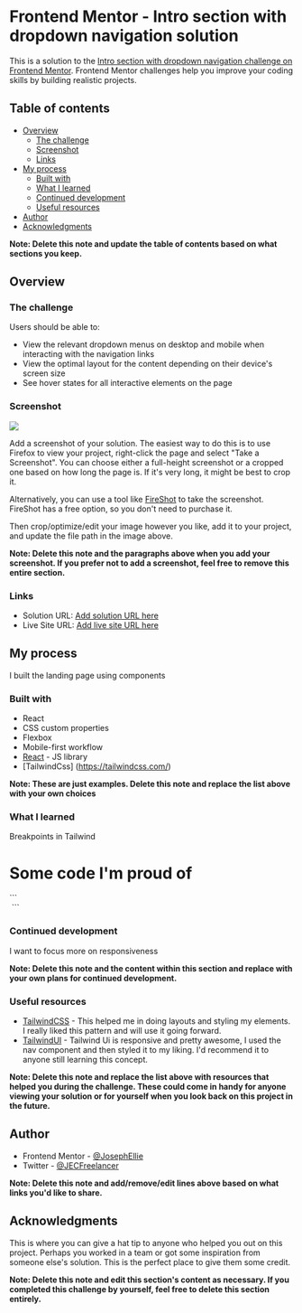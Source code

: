 # Frontend Mentor - Intro section with dropdown navigation solution

This is a solution to the [Intro section with dropdown navigation challenge on Frontend Mentor](https://www.frontendmentor.io/challenges/intro-section-with-dropdown-navigation-ryaPetHE5). Frontend Mentor challenges help you improve your coding skills by building realistic projects.

## Table of contents

- [Overview](#overview)
  - [The challenge](#the-challenge)
  - [Screenshot](#screenshot)
  - [Links](#links)
- [My process](#my-process)
  - [Built with](#built-with)
  - [What I learned](#what-i-learned)
  - [Continued development](#continued-development)
  - [Useful resources](#useful-resources)
- [Author](#author)
- [Acknowledgments](#acknowledgments)

**Note: Delete this note and update the table of contents based on what sections you keep.**

## Overview

### The challenge

Users should be able to:

- View the relevant dropdown menus on desktop and mobile when interacting with the navigation links
- View the optimal layout for the content depending on their device's screen size
- See hover states for all interactive elements on the page

### Screenshot

![](./screenshot.jpg)

Add a screenshot of your solution. The easiest way to do this is to use Firefox to view your project, right-click the page and select "Take a Screenshot". You can choose either a full-height screenshot or a cropped one based on how long the page is. If it's very long, it might be best to crop it.

Alternatively, you can use a tool like [FireShot](https://getfireshot.com/) to take the screenshot. FireShot has a free option, so you don't need to purchase it.

Then crop/optimize/edit your image however you like, add it to your project, and update the file path in the image above.

**Note: Delete this note and the paragraphs above when you add your screenshot. If you prefer not to add a screenshot, feel free to remove this entire section.**

### Links

- Solution URL: [Add solution URL here](https://github.com/JosephEllie/intro-section.git)
- Live Site URL: [Add live site URL here](https://josephellie.github.io/intro-section/)

## My process

I built the landing page using components

### Built with

- React
- CSS custom properties
- Flexbox
- Mobile-first workflow
- [React](https://reactjs.org/) - JS library
- [TailwindCss] (https://tailwindcss.com/)

**Note: These are just examples. Delete this note and replace the list above with your own choices**

### What I learned

Breakpoints in Tailwind

<h1>Some code I'm proud of</h1>
```
  <div className="flex md:hidden ">
        <img src={heroMobile} alt="" />
      </div>
      <div className="hidden md:flex">
        <img src={heroDesktop} alt="" style={{ width: 550, height: 700 }} />
      </div>
  <img src={databiz} alt="" width={70} className="md:w-[100]" />
```

### Continued development

I want to focus more on responsiveness

**Note: Delete this note and the content within this section and replace with your own plans for continued development.**

### Useful resources

- [TailwindCSS](https://tailwindcss.com/) - This helped me in doing layouts and styling my elements. I really liked this pattern and will use it going forward.
- [TailwindUI](https://tailwindui.com/) - Tailwind Ui is responsive and pretty awesome, I used the nav component and then styled it to my liking. I'd recommend it to anyone still learning this concept.

**Note: Delete this note and replace the list above with resources that helped you during the challenge. These could come in handy for anyone viewing your solution or for yourself when you look back on this project in the future.**

## Author

- Frontend Mentor - [@JosephEllie](https://www.frontendmentor.io/profile/yourusername)
- Twitter - [@JECFreelancer](https://www.twitter.com/JECFreelancer)

**Note: Delete this note and add/remove/edit lines above based on what links you'd like to share.**

## Acknowledgments

This is where you can give a hat tip to anyone who helped you out on this project. Perhaps you worked in a team or got some inspiration from someone else's solution. This is the perfect place to give them some credit.

**Note: Delete this note and edit this section's content as necessary. If you completed this challenge by yourself, feel free to delete this section entirely.**
